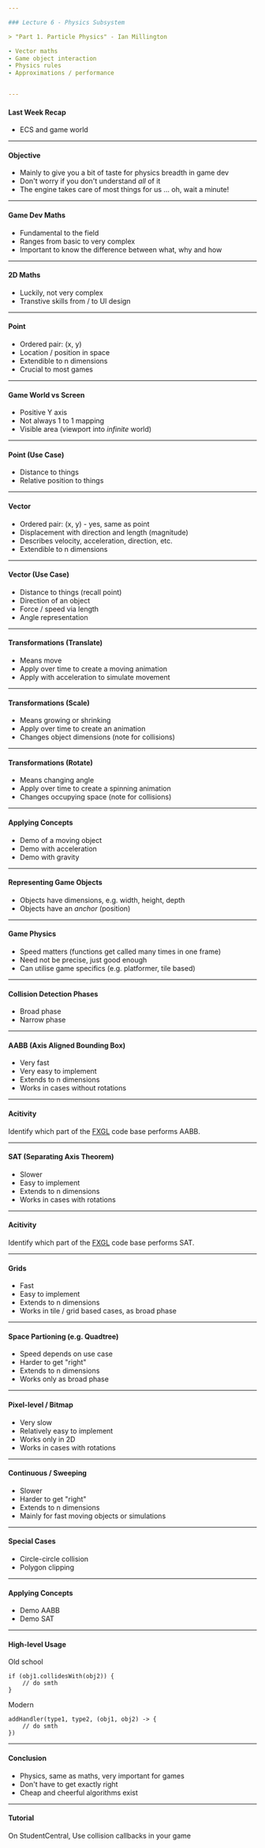 ```yaml
---

### Lecture 6 - Physics Subsystem

> "Part 1. Particle Physics" - Ian Millington

- Vector maths
- Game object interaction
- Physics rules
- Approximations / performance


---
```


#### Last Week Recap

- ECS and game world

---

#### Objective

- Mainly to give you a bit of taste for physics breadth in game dev
- Don't worry if you don't understand *all* of it
- The engine takes care of most things for us ... oh, wait a minute!

---

#### Game Dev Maths

- Fundamental to the field
- Ranges from basic to very complex
- Important to know the difference between what, why and how

---

#### 2D Maths

- Luckily, not very complex
- Transtive skills from / to UI design

---

#### Point

- Ordered pair: (x, y)
- Location / position in space
- Extendible to n dimensions
- Crucial to most games

---

#### Game World vs Screen

- Positive Y axis
- Not always 1 to 1 mapping
- Visible area (viewport into _infinite_ world)

---

#### Point (Use Case)

- Distance to things
- Relative position to things

---

#### Vector

- Ordered pair: (x, y) - yes, same as point
- Displacement with direction and length (magnitude)
- Describes velocity, acceleration, direction, etc.
- Extendible to n dimensions

---

#### Vector (Use Case)

- Distance to things (recall point)
- Direction of an object
- Force / speed via length
- Angle representation

---

#### Transformations (Translate)

- Means move
- Apply over time to create a moving animation
- Apply with acceleration to simulate movement

---

#### Transformations (Scale)

- Means growing or shrinking
- Apply over time to create an animation
- Changes object dimensions (note for collisions)

---

#### Transformations (Rotate)

- Means changing angle
- Apply over time to create a spinning animation
- Changes occupying space (note for collisions)

---

#### Applying Concepts

- Demo of a moving object
- Demo with acceleration
- Demo with gravity

---

#### Representing Game Objects

- Objects have dimensions, e.g. width, height, depth
- Objects have an _anchor_ (position)

---

#### Game Physics

- Speed matters (functions get called many times in one frame)
- Need not be precise, just good enough
- Can utilise game specifics (e.g. platformer, tile based)

---

#### Collision Detection Phases

- Broad phase
- Narrow phase

---

#### AABB (Axis Aligned Bounding Box)

- Very fast
- Very easy to implement
- Extends to n dimensions
- Works in cases without rotations

---

#### Acitivity

Identify which part of the [FXGL](https://github.com/AlmasB/FXGL) code base performs AABB.

---

#### SAT (Separating Axis Theorem)

- Slower
- Easy to implement
- Extends to n dimensions
- Works in cases with rotations

---

#### Acitivity

Identify which part of the [FXGL](https://github.com/AlmasB/FXGL) code base performs SAT.

---

#### Grids

- Fast
- Easy to implement
- Extends to n dimensions
- Works in tile / grid based cases, as broad phase

---

#### Space Partioning (e.g. Quadtree)

- Speed depends on use case
- Harder to get "right"
- Extends to n dimensions
- Works only as broad phase

---

#### Pixel-level / Bitmap

- Very slow
- Relatively easy to implement
- Works only in 2D
- Works in cases with rotations

---

#### Continuous / Sweeping

- Slower
- Harder to get "right"
- Extends to n dimensions
- Mainly for fast moving objects or simulations

---

#### Special Cases

- Circle-circle collision
- Polygon clipping

---

#### Applying Concepts

- Demo AABB
- Demo SAT

---

#### High-level Usage

Old school

```
if (obj1.collidesWith(obj2)) {
    // do smth
}
```

Modern

```
addHandler(type1, type2, (obj1, obj2) -> {
    // do smth
})
```

---

#### Conclusion

- Physics, same as maths, very important for games
- Don't have to get exactly right
- Cheap and cheerful algorithms exist


---

#### Tutorial

On StudentCentral, Use collision callbacks in your game